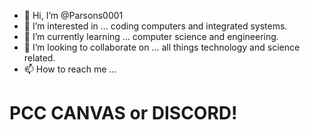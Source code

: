 - 👋 Hi, I’m @Parsons0001
- 👀 I’m interested in ... coding computers and integrated systems.
- 🌱 I’m currently learning ... computer science and engineering.
- 💞️ I’m looking to collaborate on ... all things technology and science related.
- 📫 How to reach me ... 
#     PCC CANVAS or DISCORD! 


